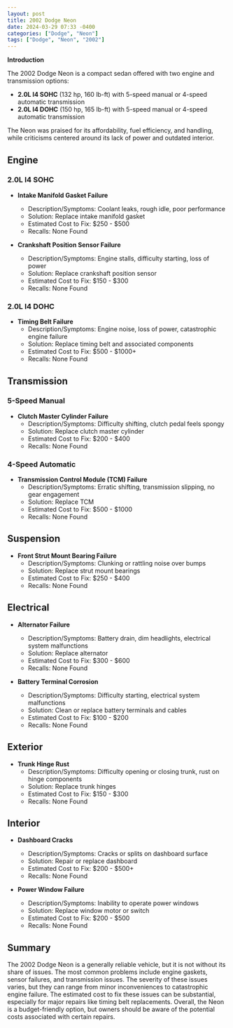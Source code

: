```yaml
---
layout: post
title: 2002 Dodge Neon
date: 2024-03-29 07:33 -0400
categories: ["Dodge", "Neon"]
tags: ["Dodge", "Neon", "2002"]
---
```

**Introduction**

The 2002 Dodge Neon is a compact sedan offered with two engine and transmission options:

* **2.0L I4 SOHC** (132 hp, 160 lb-ft) with 5-speed manual or 4-speed automatic transmission
* **2.0L I4 DOHC** (150 hp, 165 lb-ft) with 5-speed manual or 4-speed automatic transmission

The Neon was praised for its affordability, fuel efficiency, and handling, while criticisms centered around its lack of power and outdated interior.

## **Engine**

### **2.0L I4 SOHC**

* **Intake Manifold Gasket Failure**
    * Description/Symptoms: Coolant leaks, rough idle, poor performance
    * Solution: Replace intake manifold gasket
    * Estimated Cost to Fix: $250 - $500
    * Recalls: None Found
 
* **Crankshaft Position Sensor Failure**
    * Description/Symptoms: Engine stalls, difficulty starting, loss of power
    * Solution: Replace crankshaft position sensor
    * Estimated Cost to Fix: $150 - $300
    * Recalls: None Found

### **2.0L I4 DOHC**

* **Timing Belt Failure**
    * Description/Symptoms: Engine noise, loss of power, catastrophic engine failure
    * Solution: Replace timing belt and associated components
    * Estimated Cost to Fix: $500 - $1000+
    * Recalls: None Found

## **Transmission**

### **5-Speed Manual**

* **Clutch Master Cylinder Failure**
    * Description/Symptoms: Difficulty shifting, clutch pedal feels spongy
    * Solution: Replace clutch master cylinder
    * Estimated Cost to Fix: $200 - $400
    * Recalls: None Found

### **4-Speed Automatic**

* **Transmission Control Module (TCM) Failure**
    * Description/Symptoms: Erratic shifting, transmission slipping, no gear engagement
    * Solution: Replace TCM
    * Estimated Cost to Fix: $500 - $1000
    * Recalls: None Found

## **Suspension**

* **Front Strut Mount Bearing Failure**
    * Description/Symptoms: Clunking or rattling noise over bumps
    * Solution: Replace strut mount bearings
    * Estimated Cost to Fix: $250 - $400
    * Recalls: None Found

## **Electrical**

* **Alternator Failure**
    * Description/Symptoms: Battery drain, dim headlights, electrical system malfunctions
    * Solution: Replace alternator
    * Estimated Cost to Fix: $300 - $600
    * Recalls: None Found

* **Battery Terminal Corrosion**
    * Description/Symptoms: Difficulty starting, electrical system malfunctions
    * Solution: Clean or replace battery terminals and cables
    * Estimated Cost to Fix: $100 - $200
    * Recalls: None Found

## **Exterior**

* **Trunk Hinge Rust**
    * Description/Symptoms: Difficulty opening or closing trunk, rust on hinge components
    * Solution: Replace trunk hinges
    * Estimated Cost to Fix: $150 - $300
    * Recalls: None Found

## **Interior**

* **Dashboard Cracks**
    * Description/Symptoms: Cracks or splits on dashboard surface
    * Solution: Repair or replace dashboard
    * Estimated Cost to Fix: $200 - $500+
    * Recalls: None Found

* **Power Window Failure**
    * Description/Symptoms: Inability to operate power windows
    * Solution: Replace window motor or switch
    * Estimated Cost to Fix: $200 - $500
    * Recalls: None Found

## **Summary**

The 2002 Dodge Neon is a generally reliable vehicle, but it is not without its share of issues. The most common problems include engine gaskets, sensor failures, and transmission issues. The severity of these issues varies, but they can range from minor inconveniences to catastrophic engine failure. The estimated cost to fix these issues can be substantial, especially for major repairs like timing belt replacements. Overall, the Neon is a budget-friendly option, but owners should be aware of the potential costs associated with certain repairs.
